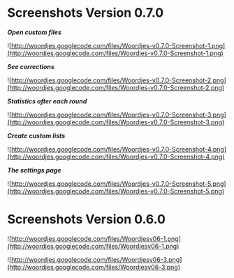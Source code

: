 # Screenshots Version 0.7.0 #

**_Open custom files_**

![http://woordjes.googlecode.com/files/Woordjes-v0.7.0-Screenshot-1.png](http://woordjes.googlecode.com/files/Woordjes-v0.7.0-Screenshot-1.png)

**_See corrections_**

![http://woordjes.googlecode.com/files/Woordjes-v0.7.0-Screenshot-2.png](http://woordjes.googlecode.com/files/Woordjes-v0.7.0-Screenshot-2.png)

**_Statistics after each round_**

![http://woordjes.googlecode.com/files/Woordjes-v0.7.0-Screenshot-3.png](http://woordjes.googlecode.com/files/Woordjes-v0.7.0-Screenshot-3.png)

**_Create custom lists_**

![http://woordjes.googlecode.com/files/Woordjes-v0.7.0-Screenshot-4.png](http://woordjes.googlecode.com/files/Woordjes-v0.7.0-Screenshot-4.png)

**_The settings page_**

![http://woordjes.googlecode.com/files/Woordjes-v0.7.0-Screenshot-5.png](http://woordjes.googlecode.com/files/Woordjes-v0.7.0-Screenshot-5.png)

# Screenshots Version 0.6.0 #

![http://woordjes.googlecode.com/files/Woordjesv06-1.png](http://woordjes.googlecode.com/files/Woordjesv06-1.png)

![http://woordjes.googlecode.com/files/Woordjesv06-3.png](http://woordjes.googlecode.com/files/Woordjesv06-3.png)